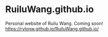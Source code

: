 # RuiluWang.github.io
Personal website of Ruilu Wang. Coming soon!
https://rylonw.github.io/RuiluWang.github.io/
